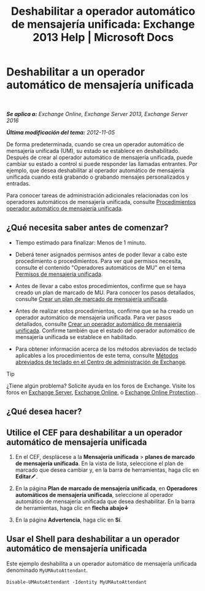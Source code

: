 ﻿---
title: 'Deshabilitar a operador automático de mensajería unificada: Exchange 2013 Help | Microsoft Docs'
TOCTitle: Deshabilitar a un operador automático de mensajería unificada
ms:assetid: ad79f374-f68f-430b-8b9c-2c841e1c55ae
ms:mtpsurl: https://technet.microsoft.com/es-es/library/Bb124228(v=EXCHG.150)
ms:contentKeyID: 49895833
ms.date: 05/22/2018
mtps_version: v=EXCHG.150
ms.translationtype: MT
---

# Deshabilitar a un operador automático de mensajería unificada

 

_**Se aplica a:** Exchange Online, Exchange Server 2013, Exchange Server 2016_

_**Última modificación del tema:** 2012-11-05_

De forma predeterminada, cuando se crea un operador automático de mensajería unificada (UM), su estado se establece en deshabilitado. Después de crear al operador automático de mensajería unificada, puede cambiar su estado a control si puede responder las llamadas entrantes. Por ejemplo, que desea deshabilitar al operador automático de mensajería unificada cuando está grabando o grabando mensajes personalizados y entradas.

Para conocer tareas de administración adicionales relacionadas con los operadores automáticos de mensajería unificada, consulte [Procedimientos operador automático de mensajería unificada](um-auto-attendant-procedures-exchange-2013-help.md).

## ¿Qué necesita saber antes de comenzar?

  - Tiempo estimado para finalizar: Menos de 1 minuto.

  - Deberá tener asignados permisos antes de poder llevar a cabo este procedimiento o procedimientos. Para ver qué permisos necesita, consulte el contenido "Operadores automáticos de MU" en el tema [Permisos de mensajería unificada](unified-messaging-permissions-exchange-2013-help.md).

  - Antes de llevar a cabo estos procedimientos, confirme que se haya creado un plan de marcado de MU. Para conocer los pasos detallados, consulte [Crear un plan de marcado de mensajería unificada](create-a-um-dial-plan-exchange-2013-help.md).

  - Antes de realizar estos procedimientos, confirme que se ha creado un operador automático de mensajería unificada. Para ver pasos detallados, consulte [Crear un operador automático de mensajería unificada](create-a-um-auto-attendant-exchange-2013-help.md). Confirme también que el estado del operador automático de mensajería unificada se establece en habilitado.

  - Para obtener información acerca de los métodos abreviados de teclado aplicables a los procedimientos de este tema, consulte [Métodos abreviados de teclado en el Centro de administración de Exchange](keyboard-shortcuts-in-the-exchange-admin-center-exchange-online-protection-help.md).


> [!TIP]
> ¿Tiene algún problema? Solicite ayuda en los foros de Exchange. Visite los foros en <A href="https://go.microsoft.com/fwlink/p/?linkid=60612">Exchange Server</A>, <A href="https://go.microsoft.com/fwlink/p/?linkid=267542">Exchange Online</A>, o <A href="https://go.microsoft.com/fwlink/p/?linkid=285351">Exchange Online Protection</A>..



## ¿Qué desea hacer?

## Utilice el CEF para deshabilitar a un operador automático de mensajería unificada

1.  En el CEF, desplácese a la **Mensajería unificada** \> **planes de marcado de mensajería unificada**. En la vista de lista, seleccione el plan de marcado que desea cambiar y, en la barra de herramientas, haga clic en **Editar**![Icono Editar](images/Bb124582.6f53ccb2-1f13-4c02-bea0-30690e6ea71d(EXCHG.150).gif "Icono Editar").

2.  En la página **Plan de marcado de mensajería unificada**, en **Operadores automáticos de mensajería unificada**, seleccione al operador automático de mensajería unificada que desea deshabilitar. En la barra de herramientas, haga clic en **flecha abajo**![Icono flecha abajo](images/JJ150576.ef5ca57d-a033-457b-bd92-6361877c33d0(EXCHG.150).gif "Icono flecha abajo")

3.  En la página **Advertencia**, haga clic en **Sí**.

## Usar el Shell para deshabilitar a un operador automático de mensajería unificada

Este ejemplo deshabilita a un operador automático de mensajería unificada denominado `MyUMAutoAttendant`.

    Disable-UMAutoAttendant -Identity MyUMAutoAttendant

